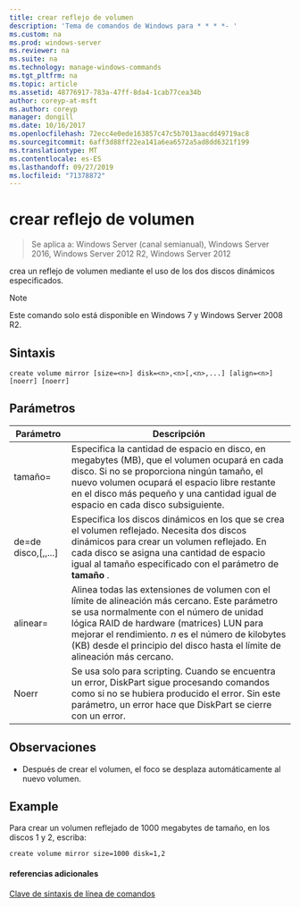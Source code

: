 ```yaml
---
title: crear reflejo de volumen
description: 'Tema de comandos de Windows para * * * *- '
ms.custom: na
ms.prod: windows-server
ms.reviewer: na
ms.suite: na
ms.technology: manage-windows-commands
ms.tgt_pltfrm: na
ms.topic: article
ms.assetid: 48776917-783a-47ff-8da4-1cab77cea34b
author: coreyp-at-msft
ms.author: coreyp
manager: dongill
ms.date: 10/16/2017
ms.openlocfilehash: 72ecc4e0ede163857c47c5b7013aacdd49719ac8
ms.sourcegitcommit: 6aff3d88ff22ea141a6ea6572a5ad8dd6321f199
ms.translationtype: MT
ms.contentlocale: es-ES
ms.lasthandoff: 09/27/2019
ms.locfileid: "71378872"
---
```

# <a name="create-volume-mirror"></a>crear reflejo de volumen

>Se aplica a: Windows Server (canal semianual), Windows Server 2016, Windows Server 2012 R2, Windows Server 2012

crea un reflejo de volumen mediante el uso de los dos discos dinámicos especificados.  
  
> [!NOTE]  
> Este comando solo está disponible en Windows 7 y Windows Server 2008 R2.  
  
  
  
## <a name="syntax"></a>Sintaxis  
  
```  
create volume mirror [size=<n>] disk=<n>,<n>[,<n>,...] [align=<n>] [noerr] [noerr]  
```  
  
## <a name="parameters"></a>Parámetros  
  
|         Parámetro         |                                                                                                                                     Descripción                                                                                                                                     |
|---------------------------|-------------------------------------------------------------------------------------------------------------------------------------------------------------------------------------------------------------------------------------------------------------------------------------|
|         tamaño\=<n>         |                 Especifica la cantidad de espacio en disco, en megabytes \(MB\), que el volumen ocupará en cada disco. Si no se proporciona ningún tamaño, el nuevo volumen ocupará el espacio libre restante en el disco más pequeño y una cantidad igual de espacio en cada disco subsiguiente.                 |
| <n>de\=de disco,<n>\[,<n>,...\] |                       Especifica los discos dinámicos en los que se crea el volumen reflejado. Necesita dos discos dinámicos para crear un volumen reflejado. En cada disco se asigna una cantidad de espacio igual al tamaño especificado con el parámetro de **tamaño** .                        |
|        alinear\=<n>         | Alinea todas las extensiones de volumen con el límite de alineación más cercano. Este parámetro se usa normalmente con el número de unidad lógica RAID de hardware \(matrices\) LUN para mejorar el rendimiento. *n* es el número de kilobytes \(KB\) desde el principio del disco hasta el límite de alineación más cercano. |
|           Noerr           |                                        Se usa solo para scripting. Cuando se encuentra un error, DiskPart sigue procesando comandos como si no se hubiera producido el error. Sin este parámetro, un error hace que DiskPart se cierre con un error.                                         |
  
## <a name="remarks"></a>Observaciones  
  
-   Después de crear el volumen, el foco se desplaza automáticamente al nuevo volumen.  
  
## <a name="BKMK_examples"></a>Example  
Para crear un volumen reflejado de 1000 megabytes de tamaño, en los discos 1 y 2, escriba:  
  
```  
create volume mirror size=1000 disk=1,2  
```  
  
#### <a name="additional-references"></a>referencias adicionales  
[Clave de sintaxis de línea de comandos](command-line-syntax-key.md)  
  

  

